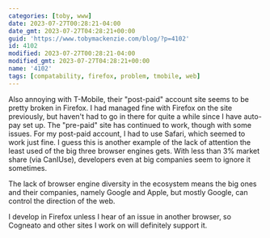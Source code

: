 ```yaml
---
categories: [toby, www]
date: 2023-07-27T00:28:21-04:00
date_gmt: 2023-07-27T04:28:21+00:00
guid: 'https://www.tobymackenzie.com/blog/?p=4102'
id: 4102
modified: 2023-07-27T00:28:21-04:00
modified_gmt: 2023-07-27T04:28:21+00:00
name: '4102'
tags: [compatability, firefox, problem, tmobile, web]
---
```


Also annoying with T-Mobile, their "post-paid" account site seems to be pretty broken in Firefox.<!--more-->  I had managed fine with Firefox on the site previously, but haven't had to go in there for quite a while since I have auto-pay set up.  The "pre-paid" site has continued to work, though with some issues.  For my post-paid account, I had to use Safari, which seemed to work just fine.  I guess this is another example of the lack of attention the least used of the big three browser engines gets.  With less than 3% market share (via CanIUse), developers even at big companies seem to ignore it sometimes.

The lack of browser engine diversity in the ecosystem means the big ones and their companies, namely Google and Apple, but mostly Google, can control the direction of the web.

I develop in Firefox unless I hear of an issue in another browser, so Cogneato and other sites I work on will definitely support it.
